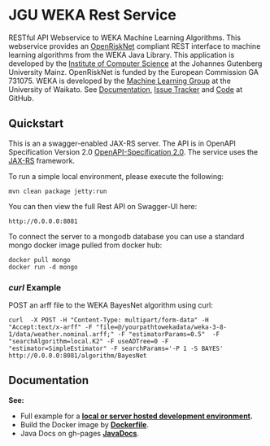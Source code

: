 # JGU WEKA Rest Service

RESTful API Webservice to WEKA Machine Learning Algorithms.
This webservice provides an [OpenRiskNet](https://openrisknet.org/) compliant REST interface to machine learning algorithms from the WEKA Java Library.
This application is developed by the [Institute of Computer Science](http://www.datamining.informatik.uni-mainz.de/) at the Johannes Gutenberg University Mainz.
OpenRiskNet is funded by the European Commission GA 731075. WEKA is developed by the [Machine Learning Group](https://www.cs.waikato.ac.nz/ml/index.html) at the University of Waikato.
See [Documentation](https://jguwekarest.github.io/jguwekarest/), [Issue Tracker](https://github.com/jguwekarest/jguwekarest/issues) and [Code](https://github.com/jguwekarest/jguwekarest) at GitHub.

## Quickstart
This is an a swagger-enabled JAX-RS server. The API is in OpenAPI Specification Version 2.0 [OpenAPI-Specification 2.0](https://github.com/OAI/OpenAPI-Specification/blob/master/versions/2.0.md).
The service uses the [JAX-RS](https://jax-rs-spec.java.net/) framework.

To run a simple local environment, please execute the following:

```
mvn clean package jetty:run
```

You can then view the full Rest API on Swagger-UI here:

```
http://0.0.0.0:8081
```

To connect the server to a mongodb database you can use a standard mongo docker image pulled from docker hub:

```
docker pull mongo
docker run -d mongo
```

### *curl* Example

POST an arff file to the WEKA BayesNet algorithm using curl:
```
curl  -X POST -H "Content-Type: multipart/form-data" -H "Accept:text/x-arff" -F "file=@/yourpathtowekadata/weka-3-8-1/data/weather.nominal.arff;" -F "estimatorParams=0.5"  -F "searchAlgorithm=local.K2" -F useADTree=0 -F "estimator=SimpleEstimator" -F searchParams='-P 1 -S BAYES' http://0.0.0.0:8081/algorithm/BayesNet
```

## Documentation
**See:**
 * Full example for a **[local or server hosted development environment](./doc/DockerizedDevEnvSetup.md).** 
 * Build the Docker image by **[Dockerfile](./Dockerfile)**.
 * Java Docs on gh-pages **[JavaDocs](https://jguwekarest.github.io/jguwekarest/javadoc/index.html)**.